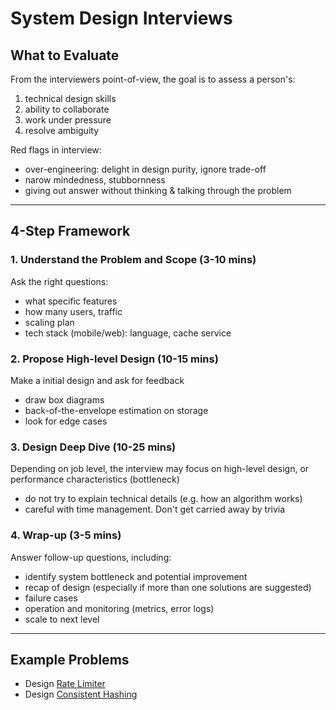 # System Design Interviews

## What to Evaluate

From the interviewers point-of-view, the goal is to assess a person's:

1. technical design skills
2. ability to collaborate
3. work under pressure
4. resolve ambiguity

Red flags in interview:

- over-engineering: delight in design purity, ignore trade-off
- narow mindedness, stubbornness
- giving out answer without thinking & talking through the problem

---

## 4-Step Framework

### 1. Understand the Problem and Scope (3-10 mins)

Ask the right questions:

- what specific features
- how many users, traffic
- scaling plan
- tech stack (mobile/web): language, cache service

### 2. Propose High-level Design (10-15 mins)

Make a initial design and ask for feedback

- draw box diagrams
- back-of-the-envelope estimation on storage
- look for edge cases

### 3. Design Deep Dive (10-25 mins)

Depending on job level, the interview may focus on high-level design, or performance characteristics (bottleneck)

- do not try to explain technical details (e.g. how an algorithm works)
- careful with time management. Don't get carried away by trivia

### 4. Wrap-up (3-5 mins)

Answer follow-up questions, including:

- identify system bottleneck and potential improvement
- recap of design (especially if more than one solutions are suggested)
- failure cases
- operation and monitoring (metrics, error logs)
- scale to next level

---

## Example Problems

- Design [Rate Limiter](./examples/design_rate_limiter.md)
- Design [Consistent Hashing](./examples/design_consistent_hashing.md)

